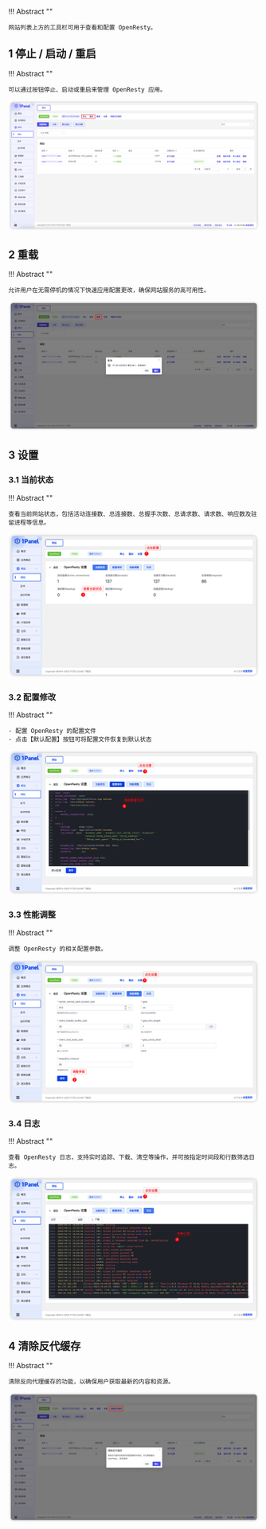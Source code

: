 
!!! Abstract ""

    网站列表上方的工具栏可用于查看和配置 OpenResty。

## 1 停止 / 启动 / 重启

!!! Abstract ""

    可以通过按钮停止、启动或重启来管理 OpenResty 应用。

![img.png](../../img/websites/openresty_setting.png)

## 2 重载

!!! Abstract ""

    允许用户在无需停机的情况下快速应用配置更改，确保网站服务的高可用性。

![img.png](../../img/websites/openresty_reload.png)

## 3 设置

### 3.1 当前状态

!!! Abstract ""

    查看当前网站状态，包括活动连接数、总连接数、总握手次数、总请求数、请求数、响应数及驻留进程等信息。

![img.png](../../img/websites/openresty_status.png)

### 3.2 配置修改

!!! Abstract ""

    - 配置 OpenResty 的配置文件
    - 点击【默认配置】按钮可将配置文件恢复到默认状态

![img.png](../../img/websites/openresty_conf.png)

### 3.3 性能调整

!!! Abstract ""

    调整 OpenResty 的相关配置参数。

![img.png](../../img/websites/openresty_performance.png)

### 3.4 日志

!!! Abstract ""

    查看 OpenResty 日志，支持实时追踪、下载、清空等操作，并可按指定时间段和行数筛选日志。

![img.png](../../img/websites/openresty_log.png)

## 4 清除反代缓存

!!! Abstract ""

    清除反向代理缓存的功能，以确保用户获取最新的内容和资源。

![img.png](../../img/websites/openresty_clear_cache.png)
